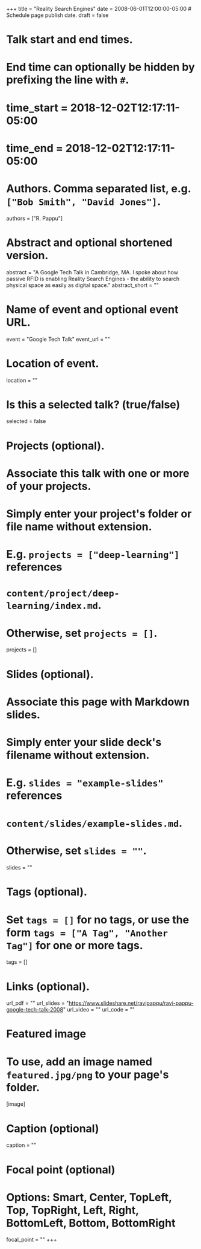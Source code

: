 +++
title = "Reality Search Engines"
date = 2008-06-01T12:00:00-05:00 # Schedule page publish date.
draft = false

# Talk start and end times.
#   End time can optionally be hidden by prefixing the line with `#`.
# time_start = 2018-12-02T12:17:11-05:00
# time_end = 2018-12-02T12:17:11-05:00

# Authors. Comma separated list, e.g. `["Bob Smith", "David Jones"]`.
authors = ["R. Pappu"]

# Abstract and optional shortened version.
abstract = "A Google Tech Talk in Cambridge, MA. I spoke about how passive RFID is enabling Reality Search Engines - the ability to search physical space as easily as digital space."
abstract_short = ""

# Name of event and optional event URL.
event = "Google Tech Talk"
event_url = ""

# Location of event.
location = ""

# Is this a selected talk? (true/false)
selected = false

# Projects (optional).
#   Associate this talk with one or more of your projects.
#   Simply enter your project's folder or file name without extension.
#   E.g. `projects = ["deep-learning"]` references
#   `content/project/deep-learning/index.md`.
#   Otherwise, set `projects = []`.
projects = []

# Slides (optional).
#   Associate this page with Markdown slides.
#   Simply enter your slide deck's filename without extension.
#   E.g. `slides = "example-slides"` references
#   `content/slides/example-slides.md`.
#   Otherwise, set `slides = ""`.
slides = ""

# Tags (optional).
#   Set `tags = []` for no tags, or use the form `tags = ["A Tag", "Another Tag"]` for one or more tags.
tags = []

# Links (optional).
url_pdf = ""
url_slides = "https://www.slideshare.net/ravipappu/ravi-pappu-google-tech-talk-2008"
url_video = ""
url_code = ""

# Featured image
# To use, add an image named `featured.jpg/png` to your page's folder.
[image]
  # Caption (optional)
  caption = ""

  # Focal point (optional)
  # Options: Smart, Center, TopLeft, Top, TopRight, Left, Right, BottomLeft, Bottom, BottomRight
  focal_point = ""
+++
